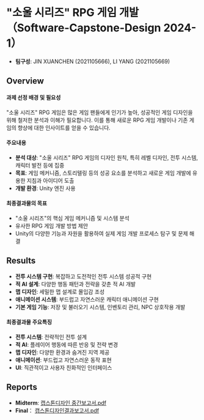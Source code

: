 # "소울 시리즈" RPG 게임 개발（Software-Capstone-Design 2024-1）
- **팀구성**: JIN XUANCHEN (2021105666), LI YANG (2021105669)

## Overview
#### 과제 선정 배경 및 필요성
"소울 시리즈" RPG 게임은 많은 게임 팬들에게 인기가 높아, 성공적인 게임 디자인을 위해 철저한 분석과 이해가 필요합니다. 이를 통해 새로운 RPG 게임 개발이나 기존 게임의 향상에 대한 인사이트를 얻을 수 있습니다.

#### 주요내용
- **분석 대상**: "소울 시리즈" RPG 게임의 디자인 원칙, 특히 레벨 디자인, 전투 시스템, 캐릭터 발전 등에 집중
- **목표**: 게임 메커니즘, 스토리텔링 등의 성공 요소를 분석하고 새로운 게임 개발에 유용한 지침과 아이디어 도출
- **개발 환경**: Unity 엔진 사용

#### 최종결과물의 목표
- "소울 시리즈"의 핵심 게임 메커니즘 및 시스템 분석
- 유사한 RPG 게임 개발 방법 제안
- Unity의 다양한 기능과 자원을 활용하여 실제 게임 개발 프로세스 탐구 및 문제 해결


## Results
- **전투 시스템 구현**: 복잡하고 도전적인 전투 시스템 성공적 구현
- **적 AI 설계**: 다양한 행동 패턴과 전략을 갖춘 적 AI 개발
- **맵 디자인**: 세밀한 맵 설계로 몰입감 조성
- **애니메이션 시스템**: 부드럽고 자연스러운 캐릭터 애니메이션 구현
- **기본 게임 기능**: 저장 및 불러오기 시스템, 인벤토리 관리, NPC 상호작용 개발

#### 최종결과물 주요특징
- **전투 시스템**: 전략적인 전투 설계
- **적 AI**: 플레이어 행동에 따른 반응 및 전략 변경
- **맵 디자인**: 다양한 환경과 숨겨진 지역 제공
- **애니메이션**: 부드럽고 자연스러운 동작 표현
- **UI**: 직관적이고 사용자 친화적인 인터페이스


## Reports

- **Midterm**:  [캡스톤디자인 중간보고서.pdf](https://github.com/user-attachments/files/15894499/default.pdf)
- **Final**： [캡스톤디자인결과보고서.pdf](https://github.com/user-attachments/files/15894502/default.pdf)




